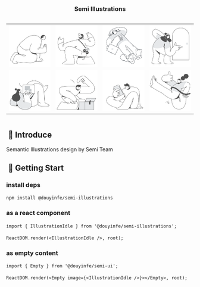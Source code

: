 <div style="text-align:center">
<h3>Semi Illustrations</h3>
</div>

<table style="display: inline-table; text-align: center;">
  <tr>
    <td><img src="./src/svgs/construction.svg" alt="construction" /></td>
    <td><img src="./src/svgs/failure.svg" alt="failure" /></td>
    <td><img src="./src/svgs/idle.svg" alt="idle" /></td>
    <td><img src="./src/svgs/noAccess.svg" alt="noAccess" /></td>
    
  </tr>
  <tr>
    <td><img src="./src/svgs/noContent.svg" alt="noContent" /></td>
    <td><img src="./src/svgs/noResult.svg" alt="noResult" /></td>
    <td><img src="./src/svgs/notFound.svg" alt="notFound" /></td>
    <td><img src="./src/svgs/success.svg" alt="success" /></td>
  </tr>
</table>

</div>

##  📣 Introduce

Semantic Illustrations design by Semi Team

##  🚀 Getting Start

### install deps

```shell
npm install @douyinfe/semi-illustrations
```

### as a react component

```tsx
import { IllustrationIdle } from '@douyinfe/semi-illustrations';

ReactDOM.render(<IllustrationIdle />, root);
```

### as empty content

```tsx
import { Empty } from '@douyinfe/semi-ui';

ReactDOM.render(<Empty image={<IllustrationIdle />}></Empty>, root);

```


